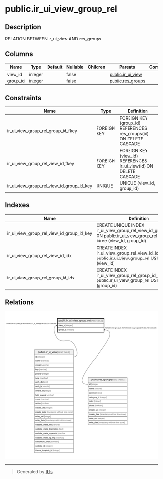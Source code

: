 # public.ir_ui_view_group_rel

## Description

RELATION BETWEEN ir_ui_view AND res_groups

## Columns

| Name | Type | Default | Nullable | Children | Parents | Comment |
| ---- | ---- | ------- | -------- | -------- | ------- | ------- |
| view_id | integer |  | false |  | [public.ir_ui_view](public.ir_ui_view.md) |  |
| group_id | integer |  | false |  | [public.res_groups](public.res_groups.md) |  |

## Constraints

| Name | Type | Definition |
| ---- | ---- | ---------- |
| ir_ui_view_group_rel_group_id_fkey | FOREIGN KEY | FOREIGN KEY (group_id) REFERENCES res_groups(id) ON DELETE CASCADE |
| ir_ui_view_group_rel_view_id_fkey | FOREIGN KEY | FOREIGN KEY (view_id) REFERENCES ir_ui_view(id) ON DELETE CASCADE |
| ir_ui_view_group_rel_view_id_group_id_key | UNIQUE | UNIQUE (view_id, group_id) |

## Indexes

| Name | Definition |
| ---- | ---------- |
| ir_ui_view_group_rel_view_id_group_id_key | CREATE UNIQUE INDEX ir_ui_view_group_rel_view_id_group_id_key ON public.ir_ui_view_group_rel USING btree (view_id, group_id) |
| ir_ui_view_group_rel_view_id_idx | CREATE INDEX ir_ui_view_group_rel_view_id_idx ON public.ir_ui_view_group_rel USING btree (view_id) |
| ir_ui_view_group_rel_group_id_idx | CREATE INDEX ir_ui_view_group_rel_group_id_idx ON public.ir_ui_view_group_rel USING btree (group_id) |

## Relations

![er](public.ir_ui_view_group_rel.svg)

---

> Generated by [tbls](https://github.com/k1LoW/tbls)

